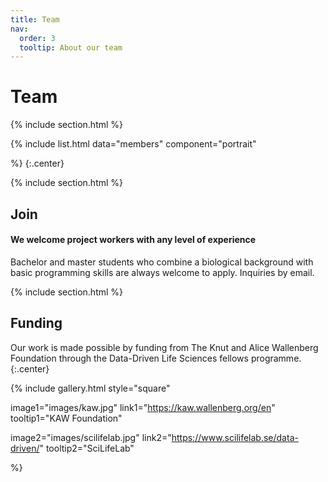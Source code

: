 ```yaml
---
title: Team
nav:
  order: 3
  tooltip: About our team
---
```


# <i class="fas fa-users"></i>Team

{% include section.html %}

{%
  include list.html
  data="members"
  component="portrait"
  <!-- filters="role: pi" -->
%}
{:.center}

{% include section.html %}

## Join

#### We welcome project workers with any level of experience

Bachelor and master students who combine a biological background with basic programming skills are always welcome to apply. Inquiries by email.

{% include section.html %}

## Funding

Our work is made possible by funding from The Knut and Alice Wallenberg Foundation through the Data-Driven Life Sciences fellows programme.
{:.center}

{%
  include gallery.html
  style="square"

  image1="images/kaw.jpg"
  link1="https://kaw.wallenberg.org/en"
  tooltip1="KAW Foundation"

  image2="images/scilifelab.jpg"
  link2="https://www.scilifelab.se/data-driven/"
  tooltip2="SciLifeLab"

%}
